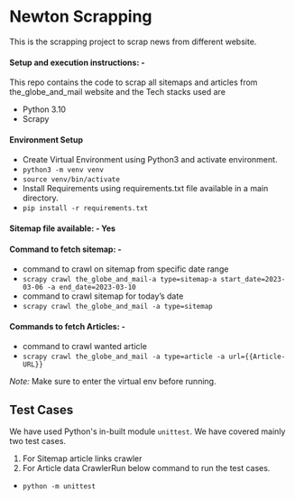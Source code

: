 # Newton Scrapping
This is the scrapping project to scrap news from different website.


#### Setup and execution instructions: - 

This repo contains the code to scrap all sitemaps and articles from the_globe_and_mail website and the Tech stacks used are
- Python 3.10
- Scrapy


#### Environment Setup 

- Create Virtual Environment using Python3 and activate environment.
- `python3 -m venv venv`
- `source venv/bin/activate`
- Install Requirements using requirements.txt file available in a main directory.
- `pip install -r requirements.txt ` 


#### Sitemap file available: - Yes 


#### Command to fetch sitemap: - 

- command to crawl on sitemap from specific date range
- `scrapy crawl the_globe_and_mail-a type=sitemap-a start_date=2023-03-06 -a end_date=2023-03-10`
- command to crawl sitemap for today’s date
- `scrapy crawl the_globe_and_mail -a type=sitemap` 


#### Commands to fetch Articles: - 

- command to crawl wanted article
- `scrapy crawl the_globe_and_mail -a type=article -a url={{Article-URL}}` 

*Note:* Make sure to enter the virtual env before running.

## Test Cases
We have used Python's in-built module `unittest`. 
We have covered mainly two test cases.
1. For Sitemap article links crawler
2. For Article data CrawlerRun below command to run the test cases.
- `python -m unittest`
